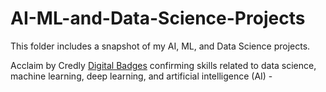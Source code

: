 # AI-ML-and-Data-Science-Projects
This folder includes a snapshot of my AI, ML, and Data Science projects.


Acclaim by Credly [Digital Badges](https://www.youracclaim.com/users/christopher-harrison.21e02700/badges) confirming skills related to data science, machine learning, deep learning, and artificial intelligence (AI) - 
